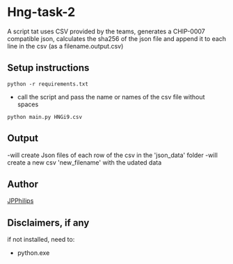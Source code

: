 # Hng-task-2

 A script tat uses CSV provided by the teams, generates a CHIP-0007 compatible json, calculates the sha256 of the json file and append it to each line in the csv (as a filename.output.csv)

## Setup instructions
```
python -r requirements.txt
```
- call the script and pass the name or names of the csv file without spaces
```
python main.py HNGi9.csv
```
## Output

-will create Json files of each row of the csv in the 'json_data' folder
-will create a new csv 'new_filename' with the udated data

## Author
[JPPhilips](https://www.github.com/jpphilips)


## Disclaimers, if any

if not installed, need to:
- python.exe
